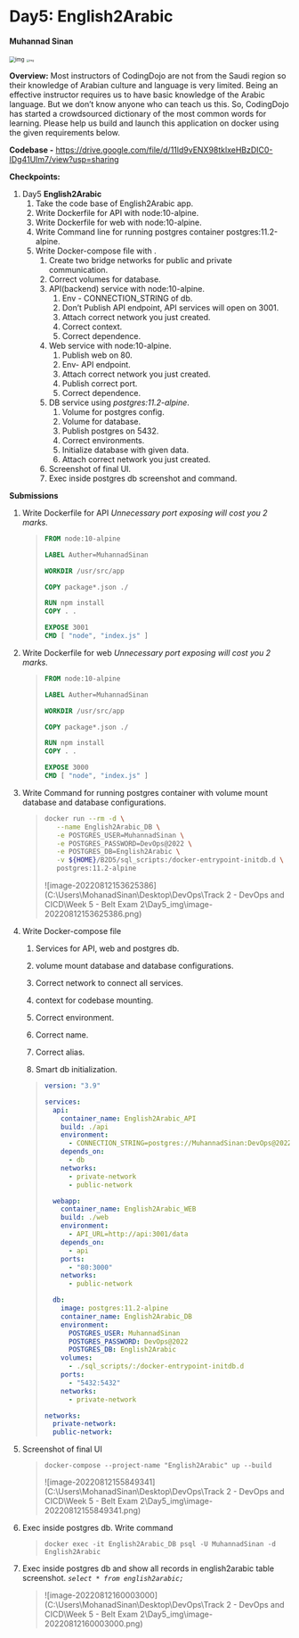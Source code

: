 # Day5: English2Arabic

**Muhannad Sinan**

<img src="https://lh3.googleusercontent.com/SvFJ7R2nDbsnzZ0BcvWCcLVRAZzagdhM7KABqjqYXb6FIXUzSF9wNG4I4WDrfX9wImtLO-jMerPiOsC9ZPE4F4jbpE_ZmPgHNf1ImaxRGkqvmjINu60B2xle89L3YoQ6nydROVf7bNd0AsiAOIgVves" alt="img" style="zoom:67%;" />

<img src="https://lh5.googleusercontent.com/3ZqsnlCXRkvdFsZP5dhtOy0ge03BWwZnsdKsvxULDQQHp36Ui3shkt1Z7sIfSOlgbD-2QStG0NAn5nSd0gnoaunMRLK4bcmyB5snos8nVQx-yqonhMyA3LMAtWBEI9Hcu6eq8Oxs7kF_uUSkH8Wa2D8" alt="img" style="zoom:33%;" />

**Overview:**
Most instructors of CodingDojo are not from the Saudi region so their knowledge of Arabian culture and language is very limited. Being an effective instructor requires us to have basic knowledge of the Arabic language. But we don’t know anyone who can teach us this.
So, CodingDojo has started a crowdsourced dictionary of the most common words for learning. Please help us build and launch this application on docker using the given requirements below.



**Codebase -**
https://drive.google.com/file/d/11ld9vENX98tklxeHBzDIC0-IDg41UIm7/view?usp=sharing



**Checkpoints:**

1. Day5 **English2Arabic**
   1. Take the code base of English2Arabic app.
   2. Write Dockerfile for API with node:10-alpine.
   3. Write Dockerfile for web with node:10-alpine.
   4. Write Command line for running postgres container postgres:11.2-alpine.
   5. Write Docker-compose file with .
      1. Create two bridge networks for public and private communication.
      2. Correct volumes for database.
      3. API(backend) service with node:10-alpine.
         1. Env - CONNECTION_STRING of db.
         2. Don’t Publish API endpoint, API services will open on 3001.
         3. Attach correct network you just created.
         4. Correct context.
         5. Correct dependence.
      4. Web service with node:10-alpine.
         1. Publish web on 80.
         2. Env- API endpoint.
         3. Attach correct network you just created.
         4. Publish correct port.
         5. Correct dependence.
      5. DB service using *postgres:11.2-alpine*.
         1. Volume for postgres config.
         2. Volume for database.
         3. Publish postgres on 5432.
         4. Correct environments.
         5. Initialize database with given data.
         6. Attach correct network you just created.
      6. Screenshot of final UI.
      7. Exec inside postgres db screenshot and command.



**Submissions**

1. Write Dockerfile for API
   *Unnecessary port exposing will cost you 2 marks.*

   > ```dockerfile
   > FROM node:10-alpine
   > 
   > LABEL Auther=MuhannadSinan
   > 
   > WORKDIR /usr/src/app
   > 
   > COPY package*.json ./
   > 
   > RUN npm install
   > COPY . .
   > 
   > EXPOSE 3001
   > CMD [ "node", "index.js" ]
   > ```
   
2. Write Dockerfile for web
   *Unnecessary port exposing will cost you  2 marks.*

   > ```dockerfile
   > FROM node:10-alpine
   > 
   > LABEL Auther=MuhannadSinan
   > 
   > WORKDIR /usr/src/app
   > 
   > COPY package*.json ./
   > 
   > RUN npm install
   > COPY . .
   > 
   > EXPOSE 3000
   > CMD [ "node", "index.js" ]
   > ```
   
3. Write Command for running postgres container with volume mount database and database configurations.

   > ```bash
   > docker run --rm -d \
   > 	--name English2Arabic_DB \
   > 	-e POSTGRES_USER=MuhannadSinan \
   > 	-e POSTGRES_PASSWORD=DevOps@2022 \
   > 	-e POSTGRES_DB=English2Arabic \
   > 	-v ${HOME}/B2D5/sql_scripts:/docker-entrypoint-initdb.d \
   > 	postgres:11.2-alpine
   > ```
   >
   > ![image-20220812153625386](C:\Users\MohanadSinan\Desktop\DevOps\Track 2 - DevOps and CICD\Week 5 - Belt Exam 2\Day5\_img\image-20220812153625386.png)

4. Write Docker-compose file

   1. Services for API, web and postgres db.

   2. volume mount database and database configurations.

   3. Correct network to connect all services.

   4. context for codebase mounting.

   5. Correct environment.

   6. Correct name.

   7. Correct alias.

   8. Smart db initialization.

      

   > ```yaml
   > version: "3.9"
   > 
   > services:
   >   api:
   >     container_name: English2Arabic_API
   >     build: ./api
   >     environment:
   >       - CONNECTION_STRING=postgres://MuhannadSinan:DevOps@2022@db/English2Arabic
   >     depends_on:
   >       - db
   >     networks:
   >       - private-network
   >       - public-network
   > 
   >   webapp:
   >     container_name: English2Arabic_WEB
   >     build: ./web
   >     environment:
   >       - API_URL=http://api:3001/data
   >     depends_on:
   >       - api
   >     ports:
   >       - "80:3000"
   >     networks:
   >       - public-network
   > 
   >   db:
   >     image: postgres:11.2-alpine
   >     container_name: English2Arabic_DB
   >     environment:
   >       POSTGRES_USER: MuhannadSinan
   >       POSTGRES_PASSWORD: DevOps@2022
   >       POSTGRES_DB: English2Arabic
   >     volumes:
   >       - ./sql_scripts/:/docker-entrypoint-initdb.d
   >     ports:
   >       - "5432:5432"
   >     networks:
   >       - private-network
   > 
   > networks:
   >   private-network:
   >   public-network:
   > ```

5. Screenshot of final UI

   > `docker-compose --project-name "English2Arabic" up --build `
   >
   > ![image-20220812155849341](C:\Users\MohanadSinan\Desktop\DevOps\Track 2 - DevOps and CICD\Week 5 - Belt Exam 2\Day5\_img\image-20220812155849341.png)

6. Exec inside postgres db. Write command

   > `docker exec -it English2Arabic_DB psql -U MuhannadSinan -d English2Arabic `

7. Exec inside postgres db and show all records in english2arabic table screenshot.
   *`select * from english2arabic;`*

   > ![image-20220812160003000](C:\Users\MohanadSinan\Desktop\DevOps\Track 2 - DevOps and CICD\Week 5 - Belt Exam 2\Day5\_img\image-20220812160003000.png)